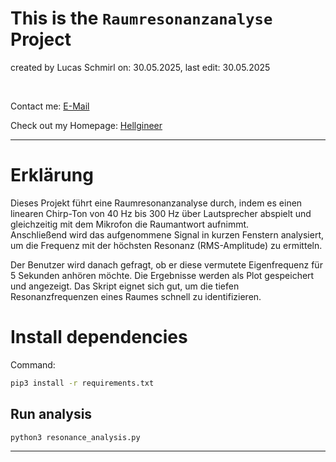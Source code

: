 # This is the `Raumresonanzanalyse` Project
created by Lucas Schmirl on: 30.05.2025, last edit: 30.05.2025

<br>

Contact me: [E-Mail](mailto:info.hellgineer@gmail.com?subject=User%20Question&body=I%20like%20your%20code%20man,%20keep%20it%20up.)


Check out my Homepage: [Hellgineer](https://hellgineer.com)

---

# Erklärung

Dieses Projekt führt eine Raumresonanzanalyse durch, indem es einen linearen Chirp-Ton von 40 Hz bis 300 Hz über Lautsprecher abspielt und gleichzeitig mit dem Mikrofon die Raumantwort aufnimmt.  
Anschließend wird das aufgenommene Signal in kurzen Fenstern analysiert, um die Frequenz mit der höchsten Resonanz (RMS-Amplitude) zu ermitteln.  

Der Benutzer wird danach gefragt, ob er diese vermutete Eigenfrequenz für 5 Sekunden anhören möchte.
Die Ergebnisse werden als Plot gespeichert und angezeigt.
Das Skript eignet sich gut, um die tiefen Resonanzfrequenzen eines Raumes schnell zu identifizieren.


# Install dependencies
Command:
```bash
pip3 install -r requirements.txt
```

## Run analysis

```bash
python3 resonance_analysis.py
```

---

